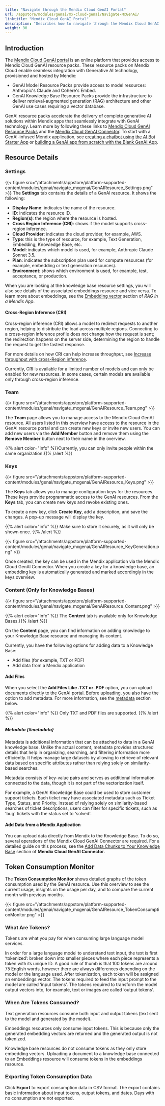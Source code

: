 ```yaml
---
title: "Navigate through the Mendix Cloud GenAI Portal"
url: /appstore/modules/genai/mx-cloud-genai/Navigate-MxGenAI/
linktitle: "Mendix Cloud GenAI Portal"
description: "Describes how to navigate through the Mendix Cloud GenAI Portal."
weight: 30
---
```


## Introduction

The [Mendix Cloud GenAI portal](https://genai.home.mendix.com/) is an online platform that provides access to Mendix Cloud GenAI resource packs. These resource packs on Mendix Cloud enable seamless integration with Generative AI technology, provisioned and hosted by Mendix: 

* GenAI Model Resource Packs provide access to model resources: Anthropic's  Claude and Cohere's Embed. 
* GenAI Knowledge Base Resource Packs provide the infrastructure to deliver retrieval-augmented generation (RAG) architecture and other GenAI use cases requiring a vector database. 

GenAI resource packs accelerate the delivery of complete generative AI solutions within Mendix apps that seamlessly integrate with GenAI technology. Learn more by following these links to [Mendix Cloud GenAI Resource Packs](/appstore/modules/genai/mx-cloud-genai/resource-packs/) and the [Mendix Cloud GenAI Connector](/appstore/modules/genai/mx-cloud-genai/MxGenAI-connector/). To start with a GenAI-infused Mendix application, see [creating a chatbot using the AI Bot Starter App](/appstore/modules/genai/using-genai/starter-template/) or [building a GenAI app from scratch with the Blank GenAI App](/appstore/modules/genai/using-genai/blank-app/). 

## Resource Details 

### Settings

{{< figure src="/attachments/appstore/platform-supported-content/modules/genai/navigate_mxgenai/GenAIResource_Settings.png" >}}
The **Settings** tab contains the details of a GenAI resource. It shows the following:

* **Display Name**: indicates the name of the resource.
* **ID**: indicates the resource ID.
* **Region(s)**: the region where the resource is hosted.
* **Cross Region Inference (CRI)**: shows if the model supports cross-region inference.
* **Cloud Provider**: indicates the cloud provider, for example, AWS.
* **Type**: this is the type of resource, for example, Text Generation, Embedding, Knowledge Base, etc.
* **Model**: indicates which model is used, for example, Anthropic Claude Sonnet 3.5.
* **Plan**: indicates the subscription plan used for compute resources (for example, embedding or text generation resources).
* **Environment**: shows which environment is used, for example, test, acceptance, or production.

When you are looking at the knowledge base resource settings, you will also see details of the associated embeddings resource and vice versa. To learn more about embeddings, see the [Embedding vector](/appstore/modules/genai/rag/#embedding-vector) section of *RAG in a Mendix App*.

#### Cross-Region Inference (CRI)

Cross-region inference (CRI) allows a model to redirect requests to another region, helping to distribute the load across multiple regions. Connecting to a cross-region inference profile does not change how the request is sent; the redirection happens on the server side, determining the region to handle the request to get the fastest response.

For more details on how CRI can help increase throughput, see [Increase throughput with cross-Region inference](https://docs.aws.amazon.com/bedrock/latest/userguide/cross-region-inference.html). 

Currently, CRI is available for a limited number of models and can only be enabled for new resources. In some cases, certain models are available only through cross-region inference.

### Team

{{< figure src="/attachments/appstore/platform-supported-content/modules/genai/navigate_mxgenai/GenAIResource_Team.png" >}}

The **Team** page allows you to manage access to the Mendix Cloud GenAI resource. All users listed in this overview have access to the resource in the GenAI resource portal and can create new keys or invite new users. You can add new users via the **Add Member** button and remove them using the **Remove Member** button next to their name in the overview.

{{% alert color="info" %}}Currently, you can only invite people within the same organization.{{% /alert %}} 

### Keys

{{< figure src="/attachments/appstore/platform-supported-content/modules/genai/navigate_mxgenai/GenAIResource_Keys.png" >}}

The **Keys** tab allows you to manage configuration keys for the resources. These keys provide programmatic access to the GenAI resources. From the **Keys** tab, you can create new keys and revoke existing ones.  

To create a new key, click **Create Key**, add a description, and save the changes. A pop-up message will display the key.

{{% alert color="info" %}}
Make sure to store it securely, as it will only be shown once.
{{% /alert %}}

{{< figure src="/attachments/appstore/platform-supported-content/modules/genai/navigate_mxgenai/GenAIResource_KeyGeneration.png" >}}

Once created, the key can be used in the Mendix application via the Mendix Cloud GenAI Connector. When you create a key for a knowledge base, an embedding key is automatically generated and marked accordingly in the keys overview.

### Content (Only for Knowledge Bases)

{{< figure src="/attachments/appstore/platform-supported-content/modules/genai/navigate_mxgenai/GenAIResource_Content.png" >}}

{{% alert color="info" %}} The **Content** tab is available only for Knowledge Bases.{{% /alert %}} 

On the **Content** page, you can find information on adding knowledge to your Knowledge Base resource and managing its content.

Currently, you have the following options for adding data to a Knowledge Base:

* Add files (for example, TXT or PDF)
* Add data from a Mendix application

#### Add Files 

When you select the **Add Files Like .TXT or .PDF** option, you can upload documents directly to the GenAI portal. Before uploading, you also have the option to add metadata. For more information, see the [metadata](#metadata) section below.

{{% alert color="info" %}} Only TXT and PDF files are supported. {{% /alert %}} 

##### Metadata {#metadata}

Metadata is additional information that can be attached to data in a GenAI knowledge base. Unlike the actual content, metadata provides structured details that help in organizing, searching, and filtering information more efficiently. It helps manage large datasets by allowing to retrieve of relevant data based on specific attributes rather than relying solely on similarity-based searches.  

Metadata consists of key-value pairs and serves as additional information connected to the data, though it is not part of the vectorization itself.

For example, a GenAI Knowledge Base could be used to store customer support tickets. Each ticket may have associated metadata such as Ticket Type, Status, and Priority. Instead of relying solely on similarity-based searches of ticket descriptions, users can filter for specific tickets, such as 'bug' tickets with the status set to 'solved'.

#### Add Data from a Mendix Application

You can upload data directly from Mendix to the Knowledge Base. To do so, several operations of the Mendix Cloud GenAI Connector are required. For a detailed guide on this process, see the [Add Data Chunks to Your Knowledge Base](/appstore/modules/genai/mx-cloud-genai/MxGenAI-connector/#add-data-chunks-to-your-knowledge-base) section of **Mendix Cloud GenAI Connector**.

## Token Consumption Monitor

The **Token Consumption Monitor** shows detailed graphs of the token consumption used by the GenAI resource. Use this overview to see the current usage, insights on the usage per day, and to compare the current month with previous months.

{{< figure src="/attachments/appstore/platform-supported-content/modules/genai/navigate_mxgenai/GenAIResource_TokenConsumptionMonitor.png" >}}

### What Are Tokens?

Tokens are what you pay for when consuming large language model services.

In order for a large language model to understand text input, the text is first ‘tokenized’: broken down into smaller pieces where each piece represents a token with its unique ID. A good rule of thumb is that 100 tokens are around 75 English words, however there are always differences depending on the model or the language used. After tokenization, each token will be assigned an embeddings vector. The tokens required to feed the input prompt to the model are called ‘input tokens’. The tokens required to transform the model output vectors into, for example, text or images are called ‘output tokens’.

### When Are Tokens Consumed?

Text generation resources consume both input and output tokens (text sent to the model and generated by the model).

Embeddings resources only consume input tokens. This is because only the generated embedding vectors are returned and the generated output is not tokenized.

Knowledge base resources do not consume tokens as they only store embedding vectors. Uploading a document to a knowledge base connected to an Embeddings resource will consume tokens in the embeddings resource.

### Exporting Token Consumption Data 

Click **Export** to export consumption data in CSV format. The export contains basic information about input tokens, output tokens, and dates. Days with no consumption are not exported. 
